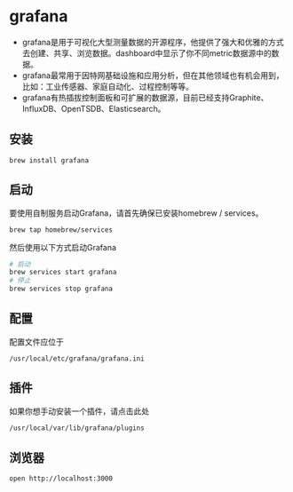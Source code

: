 # grafana
- grafana是用于可视化大型测量数据的开源程序，他提供了强大和优雅的方式去创建、共享、浏览数据。dashboard中显示了你不同metric数据源中的数据。
- grafana最常用于因特网基础设施和应用分析，但在其他领域也有机会用到，比如：工业传感器、家庭自动化、过程控制等等。
- grafana有热插拔控制面板和可扩展的数据源，目前已经支持Graphite、InfluxDB、OpenTSDB、Elasticsearch。

## 安装
`brew install grafana`

## 启动
要使用自制服务启动Grafana，请首先确保已安装homebrew / services。

`brew tap homebrew/services`

然后使用以下方式启动Grafana
```bash
# 启动
brew services start grafana
# 停止
brew services stop grafana
```

## 配置
配置文件应位于
```
/usr/local/etc/grafana/grafana.ini
```

## 插件
如果你想手动安装一个插件，请点击此处
```bash
/usr/local/var/lib/grafana/plugins
```

## 浏览器
`open http://localhost:3000`